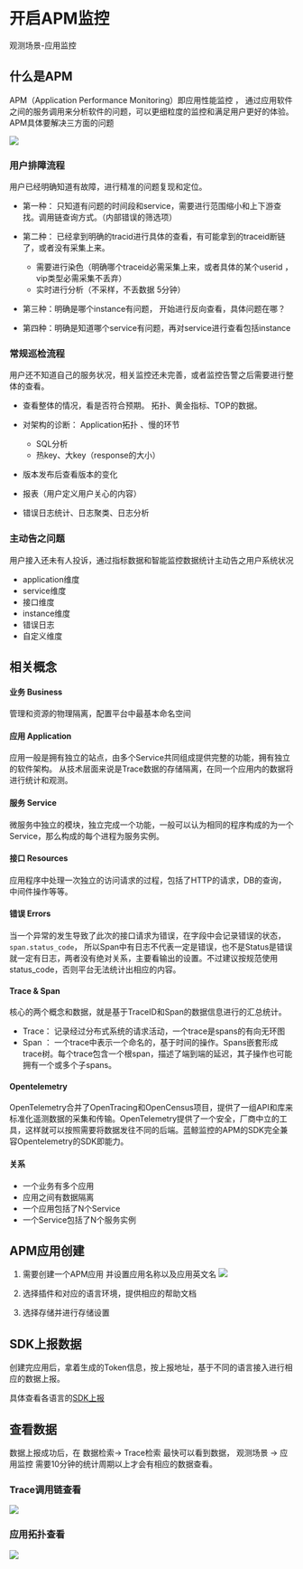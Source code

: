 # 开启APM监控

观测场景-应用监控



## 什么是APM

APM（Application Performance Monitoring）即应用性能监控 ， 通过应用软件之间的服务调用来分析软件的问题，可以更细粒度的监控和满足用户更好的体验。APM具体要解决三方面的问题

![](../BASIC/16618503644108.jpg)

### 用户排障流程

用户已经明确知道有故障，进行精准的问题复现和定位。

* 第一种： 只知道有问题的时间段和service，需要进行范围缩小和上下游查找。调用链查询方式。（内部错误的筛选项）
* 第二种： 已经拿到明确的tracid进行具体的查看，有可能拿到的traceid断链了，或者没有采集上来。

    * 需要进行染色（明确哪个traceid必需采集上来，或者具体的某个userid ， vip类型必需采集不丢弃）
    * 实时进行分析（不采样，不丢数据 5分钟）
* 第三种：明确是哪个instance有问题， 开始进行反向查看，具体问题在哪？
* 第四种：明确是知道哪个service有问题，再对service进行查看包括instance

### 常规巡检流程

用户还不知道自己的服务状况，相关监控还未完善，或者监控告警之后需要进行整体的查看。

* 查看整体的情况，看是否符合预期。 拓扑、黄金指标、TOP的数据。
* 对架构的诊断： Application拓扑 、慢的环节

    * SQL分析
    * 热key、大key（response的大小）

* 版本发布后查看版本的变化
* 报表（用户定义用户关心的内容）
* 错误日志统计、日志聚类、日志分析

### 主动告之问题

用户接入还未有人投诉，通过指标数据和智能监控数据统计主动告之用户系统状况

* application维度
* service维度
* 接口维度
* instance维度
* 错误日志
* 自定义维度

## 相关概念

#### 业务 Business 

管理和资源的物理隔离，配置平台中最基本命名空间

#### 应用 Application

应用一般是拥有独立的站点，由多个Service共同组成提供完整的功能，拥有独立的软件架构。 从技术层面来说是Trace数据的存储隔离，在同一个应用内的数据将进行统计和观测。

#### 服务 Service 

微服务中独立的模块，独立完成一个功能，一般可以认为相同的程序构成的为一个Service，那么构成的每个进程为服务实例。

#### 接口 Resources

应用程序中处理一次独立的访问请求的过程，包括了HTTP的请求，DB的查询，中间件操作等等。

#### 错误 Errors

当一个异常的发生导致了此次的接口请求为错误，在字段中会记录错误的状态，`span.status_code`， 所以Span中有日志不代表一定是错误，也不是Status是错误就一定有日志，两者没有绝对关系，主要看输出的设置。不过建议按规范使用status_code，否则平台无法统计出相应的内容。 

#### Trace & Span

核心的两个概念和数据，就是基于TraceID和Span的数据信息进行的汇总统计。 

* Trace： 记录经过分布式系统的请求活动，一个trace是spans的有向无环图
* Span ： 一个trace中表示一个命名的，基于时间的操作。Spans嵌套形成trace树。每个trace包含一个根span，描述了端到端的延迟，其子操作也可能拥有一个或多个子spans。

#### Opentelemetry

OpenTelemetry合并了OpenTracing和OpenCensus项目，提供了一组API和库来标准化遥测数据的采集和传输。OpenTelemetry提供了一个安全，厂商中立的工具，这样就可以按照需要将数据发往不同的后端。蓝鲸监控的APM的SDK完全兼容Opentelemetry的SDK即能力。 

#### 关系

* 一个业务有多个应用
* 应用之间有数据隔离
* 一个应用包括了N个Service
* 一个Service包括了N个服务实例

## APM应用创建

1. 需要创建一个APM应用 并设置应用名称以及应用英文名
![](../BASIC/16618528691936.jpg)

2. 选择插件和对应的语言环境，提供相应的帮助文档
3. 选择存储并进行存储设置


## SDK上报数据

创建完应用后，拿着生成的Token信息，按上报地址，基于不同的语言接入进行相应的数据上报。 

具体查看各语言的[SDK上报](../../../Monitor/3.8/UserGuide/ProductFeatures/integrations-traces/otel_sdk_golang.md)


## 查看数据

数据上报成功后，在 数据检索-> Trace检索 最快可以看到数据， 观测场景 -> 应用监控 需要10分钟的统计周期以上才会有相应的数据查看。 

### Trace调用链查看

![](../BASIC/16618530415573.jpg)


### 应用拓扑查看

![](../BASIC/16618530630491.jpg)





